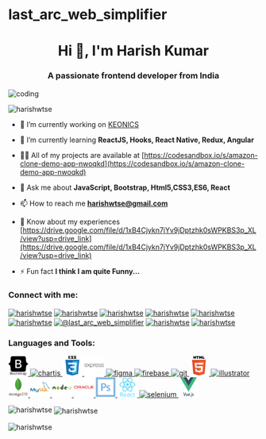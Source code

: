 # last_arc_web_simplifier
<h1 align="center">Hi 👋, I'm Harish Kumar</h1>
<h3 align="center">A passionate frontend developer from India</h3>
<img align="center" src="https://encrypted-tbn0.gstatic.com/images?q=tbn:ANd9GcR6ZXlQ6t7JjyRDxMePU0IpjU18zWDjG23V5g&usqp=CAU" alt="coding" width="400" >


<p align="left"> <img src="https://komarev.com/ghpvc/?username=harishwtse&label=Profile%20views&color=0e75b6&style=flat" alt="harishwtse" /> </p>

- 🔭 I’m currently working on [KEONICS](www.keonics.in)

- 🌱 I’m currently learning **ReactJS, Hooks, React Native, Redux, Angular**

- 👨‍💻 All of my projects are available at [https://codesandbox.io/s/amazon-clone-demo-app-nwoqkd](https://codesandbox.io/s/amazon-clone-demo-app-nwoqkd)

- 💬 Ask me about **JavaScript, Bootstrap, Html5,CSS3,ES6, React**

- 📫 How to reach me **harishwtse@gmail.com**

- 📄 Know about my experiences [https://drive.google.com/file/d/1xB4Cjykn7jYv9jDptzhk0sWPKBS3p_XL/view?usp=drive_link](https://drive.google.com/file/d/1xB4Cjykn7jYv9jDptzhk0sWPKBS3p_XL/view?usp=drive_link)

- ⚡ Fun fact **I think I am quite Funny...**

<h3 align="left">Connect with me:</h3>
<p align="left">
<a href="https://codepen.io/harishwtse" target="blank"><img align="center" src="https://raw.githubusercontent.com/rahuldkjain/github-profile-readme-generator/master/src/images/icons/Social/codepen.svg" alt="harishwtse" height="30" width="40" /></a>
<a href="https://twitter.com/harishwtse" target="blank"><img align="center" src="https://raw.githubusercontent.com/rahuldkjain/github-profile-readme-generator/master/src/images/icons/Social/twitter.svg" alt="harishwtse" height="30" width="40" /></a>
<a href="https://linkedin.com/in/harishwtse" target="blank"><img align="center" src="https://raw.githubusercontent.com/rahuldkjain/github-profile-readme-generator/master/src/images/icons/Social/linked-in-alt.svg" alt="harishwtse" height="30" width="40" /></a>
<a href="https://stackoverflow.com/users/harishwtse" target="blank"><img align="center" src="https://raw.githubusercontent.com/rahuldkjain/github-profile-readme-generator/master/src/images/icons/Social/stack-overflow.svg" alt="harishwtse" height="30" width="40" /></a>
<a href="https://fb.com/harishwtse" target="blank"><img align="center" src="https://raw.githubusercontent.com/rahuldkjain/github-profile-readme-generator/master/src/images/icons/Social/facebook.svg" alt="harishwtse" height="30" width="40" /></a>
<a href="https://instagram.com/harishwtse" target="blank"><img align="center" src="https://raw.githubusercontent.com/rahuldkjain/github-profile-readme-generator/master/src/images/icons/Social/instagram.svg" alt="harishwtse" height="30" width="40" /></a>
<a href="https://www.youtube.com/c/@last_arc_web_simplifier" target="blank"><img align="center" src="https://raw.githubusercontent.com/rahuldkjain/github-profile-readme-generator/master/src/images/icons/Social/youtube.svg" alt="@last_arc_web_simplifier" height="30" width="40" /></a>
<a href="https://www.leetcode.com/harishwtse" target="blank"><img align="center" src="https://raw.githubusercontent.com/rahuldkjain/github-profile-readme-generator/master/src/images/icons/Social/leet-code.svg" alt="harishwtse" height="30" width="40" /></a>
<a href="https://www.hackerearth.com/harishwtse" target="blank"><img align="center" src="https://raw.githubusercontent.com/rahuldkjain/github-profile-readme-generator/master/src/images/icons/Social/hackerearth.svg" alt="harishwtse" height="30" width="40" /></a>
</p>

<h3 align="left">Languages and Tools:</h3>
<p align="left"> <a href="https://getbootstrap.com" target="_blank" rel="noreferrer"> <img src="https://raw.githubusercontent.com/devicons/devicon/master/icons/bootstrap/bootstrap-plain-wordmark.svg" alt="bootstrap" width="40" height="40"/> </a> <a href="https://www.chartjs.org" target="_blank" rel="noreferrer"> <img src="https://www.chartjs.org/media/logo-title.svg" alt="chartjs" width="40" height="40"/> </a> <a href="https://www.w3schools.com/css/" target="_blank" rel="noreferrer"> <img src="https://raw.githubusercontent.com/devicons/devicon/master/icons/css3/css3-original-wordmark.svg" alt="css3" width="40" height="40"/> </a> <a href="https://expressjs.com" target="_blank" rel="noreferrer"> <img src="https://raw.githubusercontent.com/devicons/devicon/master/icons/express/express-original-wordmark.svg" alt="express" width="40" height="40"/> </a> <a href="https://www.figma.com/" target="_blank" rel="noreferrer"> <img src="https://www.vectorlogo.zone/logos/figma/figma-icon.svg" alt="figma" width="40" height="40"/> </a> <a href="https://firebase.google.com/" target="_blank" rel="noreferrer"> <img src="https://www.vectorlogo.zone/logos/firebase/firebase-icon.svg" alt="firebase" width="40" height="40"/> </a> <a href="https://git-scm.com/" target="_blank" rel="noreferrer"> <img src="https://www.vectorlogo.zone/logos/git-scm/git-scm-icon.svg" alt="git" width="40" height="40"/> </a> <a href="https://www.w3.org/html/" target="_blank" rel="noreferrer"> <img src="https://raw.githubusercontent.com/devicons/devicon/master/icons/html5/html5-original-wordmark.svg" alt="html5" width="40" height="40"/> </a> <a href="https://www.adobe.com/in/products/illustrator.html" target="_blank" rel="noreferrer"> <img src="https://www.vectorlogo.zone/logos/adobe_illustrator/adobe_illustrator-icon.svg" alt="illustrator" width="40" height="40"/> </a> <a href="https://www.mongodb.com/" target="_blank" rel="noreferrer"> <img src="https://raw.githubusercontent.com/devicons/devicon/master/icons/mongodb/mongodb-original-wordmark.svg" alt="mongodb" width="40" height="40"/> </a> <a href="https://www.mysql.com/" target="_blank" rel="noreferrer"> <img src="https://raw.githubusercontent.com/devicons/devicon/master/icons/mysql/mysql-original-wordmark.svg" alt="mysql" width="40" height="40"/> </a> <a href="https://nodejs.org" target="_blank" rel="noreferrer"> <img src="https://raw.githubusercontent.com/devicons/devicon/master/icons/nodejs/nodejs-original-wordmark.svg" alt="nodejs" width="40" height="40"/> </a> <a href="https://www.oracle.com/" target="_blank" rel="noreferrer"> <img src="https://raw.githubusercontent.com/devicons/devicon/master/icons/oracle/oracle-original.svg" alt="oracle" width="40" height="40"/> </a> <a href="https://www.photoshop.com/en" target="_blank" rel="noreferrer"> <img src="https://raw.githubusercontent.com/devicons/devicon/master/icons/photoshop/photoshop-line.svg" alt="photoshop" width="40" height="40"/> </a> <a href="https://reactjs.org/" target="_blank" rel="noreferrer"> <img src="https://raw.githubusercontent.com/devicons/devicon/master/icons/react/react-original-wordmark.svg" alt="react" width="40" height="40"/> </a> <a href="https://www.selenium.dev" target="_blank" rel="noreferrer"> <img src="https://raw.githubusercontent.com/detain/svg-logos/780f25886640cef088af994181646db2f6b1a3f8/svg/selenium-logo.svg" alt="selenium" width="40" height="40"/> </a> <a href="https://vuejs.org/" target="_blank" rel="noreferrer"> <img src="https://raw.githubusercontent.com/devicons/devicon/master/icons/vuejs/vuejs-original-wordmark.svg" alt="vuejs" width="40" height="40"/> </a> </p>

<p><img align="left" src="https://github-readme-stats.vercel.app/api/top-langs?username=harishwtse&show_icons=true&locale=en&layout=compact" alt="harishwtse" /></p>

<p>&nbsp;<img align="center" src="https://github-readme-stats.vercel.app/api?username=harishwtse&show_icons=true&locale=en" alt="harishwtse" /></p>

<p><img align="center" src="https://github-readme-streak-stats.herokuapp.com/?user=harishwtse&" alt="harishwtse" /></p>
